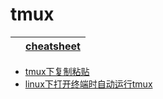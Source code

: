 # tmux

|  | [cheatsheet](cheatsheet.md) |
| --- | --- |

- [tmux下复制粘贴](content/copy_paste.md)
- [linux下打开终端时自动运行tmux](content/autorun_tmux.md)
